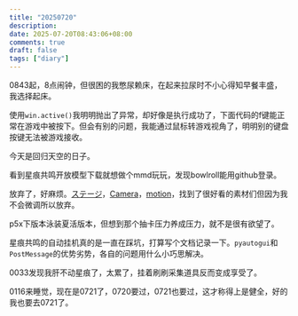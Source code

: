 ```yaml
---
title: "20250720"
description: 
date: 2025-07-20T08:43:06+08:00
comments: true
draft: false
tags: ["diary"]
---
```

0843起，8点闹钟，但很困的我憋尿赖床，在起来拉尿时不小心得知早餐丰盛，我选择起床。

使用`win.active()`我明明抛出了异常，却好像是执行成功了，下面代码的f键能正常在游戏中被按下。但会有别的问题，我能通过鼠标转游戏视角了，明明别的键盘按键无法被游戏接收。

今天是回归天空的日子。

看到星痕共鸣开放模型下载就想做个mmd玩玩，发现bowlroll能用github登录。

放弃了，好麻烦。[ステージ](https://bowlroll.net/file/303792)，[Camera](https://bowlroll.net/file/320253)，[motion](https://bowlroll.net/file/4217)，找到了很好看的素材们但因为我不会微调所以放弃。

p5x下版本泳装夏活版本，但想到那个抽卡压力养成压力，就不是很有欲望了。

星痕共鸣的自动挂机真的是一直在踩坑，打算写个文档记录一下。`pyautogui`和`PostMessage`的优势劣势，各自的问题用什么小巧思解决。

0033发现我肝不动星痕了，太累了，挂着刷刷采集道具反而变成享受了。

0116来睡觉，现在是0721了，0720要过，0721也要过，这才称得上是健全，好的我也要去0721了。
